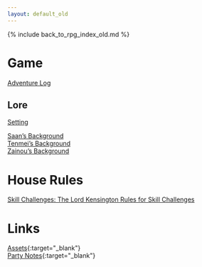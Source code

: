 ```yaml
---
layout: default_old
---
```


{% include back_to_rpg_index_old.md %}

# Game

[Adventure Log](AdventureLog/)  

## Lore

[Setting](World/Setting.html)  

[Saan’s Background](World/PlayerBackground_Saan.html)  
[Tenmei’s Background](World/PlayerBackground_Tenmei.html)  
[Zainou’s Background](World/PlayerBackground_Zainou.html)  

# House Rules

[Skill Challenges: The Lord Kensington Rules for Skill Challenges](Rules/HouseRules.html#skill-challenges)  

# Links

[Assets](https://github.com/NightB1ade/RolePlayingGames/tree/master/DungeonsAndDragons/4e/ZodiacWheel/Assets){:target="_blank"}  
[Party Notes](https://docs.google.com/document/d/11laKVBr63GlmA-MgZSS3OkvUpkoE_W_gK93dedH7gdU/edit){:target="_blank"}  
